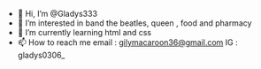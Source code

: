 - 👋 Hi, I’m @Gladys333
- 👀 I’m interested in band the beatles, queen , food and pharmacy
- 🌱 I’m currently learning html and css 
- 📫 How to reach me email : gilymacaroon36@gmail.com IG : gladys0306_

<!---
Gladys333/Gladys333 is a ✨ special ✨ repository because its `README.md` (this file) appears on your GitHub profile.
You can click the Preview link to take a look at your changes.
--->
